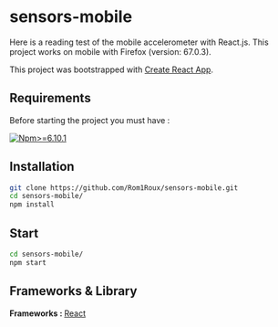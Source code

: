 # sensors-mobile
Here is a reading test of the mobile accelerometer with React.js. This project works on mobile with Firefox (version: 67.0.3).

This project was bootstrapped with [Create React App](https://github.com/facebook/create-react-app).

## Requirements
Before starting the project you must have :

[![Npm>=6.10.1](https://img.shields.io/badge/npm->=6.10-brightgreen.svg)](https://www.npmjs.com/package/npm)

## Installation

```sh
git clone https://github.com/Rom1Roux/sensors-mobile.git
cd sensors-mobile/
npm install
```

## Start

```sh
cd sensors-mobile/
npm start
```

## Frameworks & Library

<b>Frameworks : </b>
[React](https://www.reactboilerplate.com/)

<!-- <b>Libraries : </b>
[semantic-ui-react](https://react.semantic-ui.com/) -->
